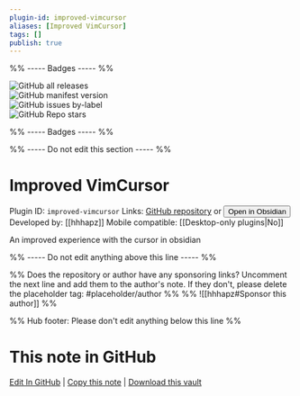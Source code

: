 ```yaml
---
plugin-id: improved-vimcursor
aliases: [Improved VimCursor]
tags: []
publish: true
---
```


%% ----- Badges ----- %%

![GitHub all releases](https://img.shields.io/github/downloads/hhhapz/improved-obsidian-vimcursor/total?color=573E7A&logo=github&style=for-the-badge)  
![GitHub manifest version](https://img.shields.io/github/manifest-json/v/hhhapz/improved-obsidian-vimcursor?color=573E7A&logo=github&style=for-the-badge)  
![GitHub issues by-label](https://img.shields.io/github/issues/hhhapz/improved-obsidian-vimcursor/help%20wanted?color=573E7A&logo=github&style=for-the-badge)  
![GitHub Repo stars](https://img.shields.io/github/stars/hhhapz/improved-obsidian-vimcursor?color=573E7A&logo=github&style=for-the-badge)

%% ----- Badges ----- %%

%% ----- Do not edit this section ----- %%

# Improved VimCursor

Plugin ID: `improved-vimcursor`
Links: [GitHub repository](https://github.com/hhhapz/improved-obsidian-vimcursor) or [<button id=HH>Open in Obsidian</button>](obsidian://show-plugin?id=improved-vimcursor)
Developed by: [[hhhapz]]
Mobile compatible: [[Desktop-only plugins|No]]

An improved experience with the cursor in obsidian

%% ----- Do not edit anything above this line ----- %%

%% Does the repository or author have any sponsoring links? Uncomment the next line and add them to the author's note. If they don't, please delete the placeholder tag: #placeholder/author %%
%% ![[hhhapz#Sponsor this author]] %%

%% Hub footer: Please don't edit anything below this line %%

# This note in GitHub

<span class="git-footer">[Edit In GitHub](https://github.dev/obsidian-community/obsidian-hub/blob/main/02%20-%20Community%20Expansions/02.05%20All%20Community%20Expansions/Plugins/improved-vimcursor.md "git-hub-edit-note") | [Copy this note](https://raw.githubusercontent.com/obsidian-community/obsidian-hub/main/02%20-%20Community%20Expansions/02.05%20All%20Community%20Expansions/Plugins/improved-vimcursor.md "git-hub-copy-note") | [Download this vault](https://github.com/obsidian-community/obsidian-hub/archive/refs/heads/main.zip "git-hub-download-vault") </span>
